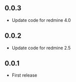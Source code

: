 0.0.3
---
* Update code for redmine 4.0

0.0.2
---
* Update code for redmine 2.5

0.0.1
---
* First release
